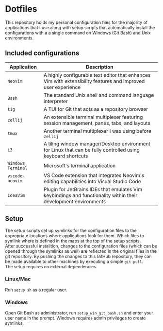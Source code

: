 # Dotfiles

This repository holds my personal configuration files for the majority of applications that I use along with setup scripts
that automatically install the configurations with a a single command on Windows (Git Bash) and Unix environments.

## Included configurations

| Application        | Description                                                                                                     |
| ------------------ | --------------------------------------------------------------------------------------------------------------- |
| `NeoVim`           | A highly configurable text editor that enhances Vim with extensibility features and improved user experience    |
| `Bash`             | The standard Unix shell and command language interpreter                                                        |
| `tig`              | A TUI for Git that acts as a repository browser                                                                 |
| `zellij`           | An extensible terminal multiplexer featuring session management, panes, tabs, and layouts                       |
| `tmux`             | Another terminal multiplexer I was using before `zellij`                                                        |
| `i3`               | A tiling window manager/Desktop environment for Linux that can be fully controlled using keyboard shortcuts     |
| `Windows Terminal` | Microsoft's terminal application                                                                                |
| `vscode-neovim`    | VS Code extension that integrates Neovim's editing capabilities into Visual Studio Code                         |
| `IdeaVim`          | Plugin for JetBrains IDEs that emulates Vim keybindings and functionality within their development environments |

## Setup

The setup scripts set up symlinks for the configuration files to the appropriate locations where applications look for them.
Which files to symlink where is defined in the maps at the top of the setup scripts.  
After successful installtion, changes to the configuration files (which can be opened through the symlinks as well)
are reflected in the original files in the git repository. By pushing the changes to this GitHub repository, they
can be made available to other machines by executing a simple `git pull`.  
The setup requires no external dependencies.

### Linux/Mac

Run `setup.sh` as a regular user.

### Windows

Open Git Bash as administrator, run `setup_win_git_bash.sh` and enter your user name in the prompt. Windows
requires admin privileges to create symlinks.
